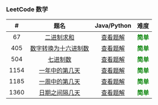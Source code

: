 ### LeetCode 数学

|  #   |                             题名                             |                     Java/Python                      |                   难度                    |
| :--: | :----------------------------------------------------------: | :--------------------------------------------------: | :---------------------------------------: |
|  67  |  [二进制求和](https://leetcode-cn.com/problems/add-binary/)  |             [查看题解](67-add-binary.md)             | <strong style="color:green">简单</strong> |
| 405  | [数字转换为十六进制数](https://leetcode-cn.com/problems/convert-a-number-to-hexadecimal/) |  [查看题解](405-convert-a-number-to-hexadecimal.md)  | <strong style="color:green">简单</strong> |
| 504  |     [七进制数](https://leetcode-cn.com/problems/base-7/)     |              [查看题解](504-base-7.md)               | <strong style="color:green">简单</strong> |
| 1154 | [一年中的第几天](https://leetcode-cn.com/problems/day-of-the-year/) |         [查看题解](1154-day-of-the-year.md)          | <strong style="color:green">简单</strong> |
| 1185 | [一周中的第几天](https://leetcode-cn.com/problems/day-of-the-week/) |         [查看题解](1185-day-of-the-week.md)          | <strong style="color:green">简单</strong> |
| 1360 | [日期之间隔几天](https://leetcode-cn.com/problems/number-of-days-between-two-dates/) | [查看题解](1360-number-of-days-between-two-dates.md) | <strong style="color:green">简单</strong> |

